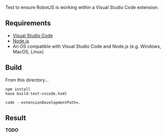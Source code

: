 
Test to ensure RobotJS is working within a Visual Studio Code extension.  

## Requirements
* [Visual Studio Code](https://code.visualstudio.com/)
* [Node.js](https://nodejs.org/en/download/)
* An OS compatible with Visual Studio Code and Node.js (e.g. Windows, MacOS, Linux)

## Build
From this directory...
```
npm install
haxe build-test-vscode.hxml

code --extensionDevelopmentPath=.
```

## Result
**TODO**
